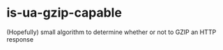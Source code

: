is-ua-gzip-capable
==================

(Hopefully) small algorithm to determine whether or not to GZIP an HTTP response
